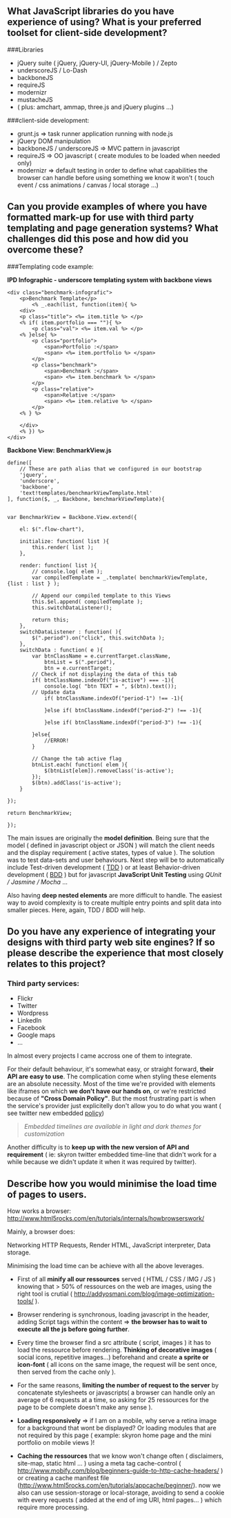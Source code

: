 ## What JavaScript libraries do you have experience of using? What is your preferred toolset for client-side development?

###Libraries

*   jQuery suite ( jQuery, jQuery-UI, jQuery-Mobile ) / Zepto
*   underscoreJS / Lo-Dash
*   backboneJS
*   requireJS
*   modernizr
*   mustacheJS
*   ( plus: amchart, ammap, three.js and jQuery plugins ...)

###client-side development:

*   grunt.js => task runner application running with node.js
*   jQuery DOM manipulation
*   backboneJS / underscoreJS => MVC pattern in javascript
*   requireJS => OO javascript ( create modules to be loaded when needed only)
*   modernizr => default testing in order to define what capabilities the browser can handle before using something we know it won't ( touch event / css animations / canvas / local storage ...)

## Can you provide examples of where you have formatted mark-up for use with third party templating and page generation systems? What challenges did this pose and how did you overcome these?

###Templating code example:

**IPD Infographic - underscore templating system with backbone views**

    <div class="benchmark-infografic">
    	<p>Benchmark Template</p>
    		<% _.each(list, function(item){ %>
    	<div>
    	<p class="title"> <%= item.title %> </p>
     	<% if( item.portfolio === ""){ %>
    		<p class="val"> <%= item.val %> </p>
      	<% }else{ %>
        	<p class="portfolio">
          		<span>Portfolio :</span>
          		<span> <%= item.portfolio %> </span>
        	</p>
        	<p class="benchmark">
          		<span>Benchmark :</span>
          		<span> <%= item.benchmark %> </span>
        	</p>
        	<p class="relative">
          		<span>Relative :</span>
          		<span> <%= item.relative %> </span>
       		</p>
      	<% } %>
    
    	</div>
    	<% }) %>
    </div>

**Backbone View: BenchmarkView.js**

    define([
		// These are path alias that we configured in our bootstrap
  		'jquery',
  		'underscore',
  		'backbone',
  		'text!templates/benchmarkViewTemplate.html'
	], function($, _, Backbone, benchmarkViewTemplate){


  	var BenchmarkView = Backbone.View.extend({

		el: $(".flow-chart"),

		initialize: function( list ){
			this.render( list );
		},

		render: function( list ){
			// console.log( elem );
			var compiledTemplate = _.template( benchmarkViewTemplate, {list : list } );

			// Append our compiled template to this Views
			this.$el.append( compiledTemplate );
			this.switchDataListener();

			return this;
		},
		switchDataListener : function( ){
			$(".period").on("click", this.switchData );
		},
		switchData : function( e ){
			var btnClassName = e.currentTarget.className,
				btnList = $(".period"),
				btn = e.currentTarget;
			// Check if not displaying the data of this tab
			if( btnClassName.indexOf("is-active") === -1){
		  		console.log( "btn TEXT = ", $(btn).text());
		  	// Update data
		  		if( btnClassName.indexOf("period-1") !== -1){

		  		}else if( btnClassName.indexOf("period-2") !== -1){

		  		}else if( btnClassName.indexOf("period-3") !== -1){

			}else{
				//ERROR!
			}

			// Change the tab active flag
			btnList.each( function( elem ){
				$(btnList[elem]).removeClass('is-active');
			});
			$(btn).addClass('is-active');
		}

	});
	
	return BenchmarkView;
	
	});

The main issues are originally the **model definition**. Being sure that the model ( defined in javascript object or JSON ) will match the client needs and the display requirement ( active states, types of value ). The solution was to test data-sets and user behaviours.
  Next step will be to automatically include Test-driven development ( [TDD][1] ) or at least Behavior-driven development ( [BDD][2] ) but for javascript **JavaScript Unit Testing** using *QUnit / Jasmine / Mocha* ...

Also having **deep nested elements** are more difficult to handle. The easiest way to avoid complexity is to create multiple entry points and split data into smaller pieces.
Here, again, TDD / BDD will help.

[1]:http://en.wikipedia.org/wiki/Test-driven_development
[2]:http://en.wikipedia.org/wiki/Behavior_driven_development

## Do you have any experience of integrating your designs with third party web site engines? If so please describe the experience that most closely relates to this project?

### Third party services:

* Flickr
* Twitter
* Wordpress
* LinkedIn
* Facebook
* Google maps
* ...

In almost every projects I came accross one of them to integrate.

For their default behaviour, it's somewhat easy, or straight forward, **their API are easy to use**.
The complication come when styling these elements are an absolute necessity.
Most of the time we're provided with elements like iframes on which **we don't have our hands on**, or we're restricted because of **"Cross Domain Policy"**. But the most frustrating part is when the service's provider just explicitelly don't allow you to do what you want ( see twitter new embedded [policy][3])

>
>  *Embedded timelines are available in light and dark themes for customization*
>


Another difficulty is to **keep up with the new version of API and requirement** ( ie: skyron twitter embedded time-line that didn't work for a while because we didn't update it when it was required by twitter).

[3]:https://dev.twitter.com/docs/embedded-timelines



## Describe how you would minimise the load time of pages to users.

How works a browser: http://www.html5rocks.com/en/tutorials/internals/howbrowserswork/

Mainly, a browser does:

  Networking HTTP Requests,
  Render HTML,
  JavaScript interpreter,
  Data storage.

Minimising the load time can be achieve with all the above leverages.

* First of all **minify all our ressources** served ( HTML / CSS / IMG / JS ) knowing that > 50% of ressources on the web are images, using the right tool is crutial ( http://addyosmani.com/blog/image-optimization-tools/ ).

* Browser rendering is synchronous, loading javascript in the header, adding Script tags within the content => **the browser has to wait to execute all the js before going further**.

* Every time the browser find a src attribute ( script, images ) it has to load the ressource before rendering. **Thinking of decorative images** ( social icons, repetitive images...) beforehand and create **a sprite or icon-font** ( all icons on the same image, the request will be sent once, then served from the cache only ).

* For the same reasons, **limiting the number of request to the server** by concatenate stylesheets or javascripts( a browser can handle only an average of 6 requests at a time, so asking for 25 ressources for the page to be complete doesn't make any sense ).

* **Loading responsively** => if I am on a mobile, why serve a retina image for a background that wont be displayed? Or loading modules that are not required by this page ( example: skyron home page and the mini portfolio on mobile views )!

* **Caching the ressources** that we know won't change often ( disclaimers, site-map, static html ... ) using a meta tag cache-control ( http://www.mobify.com/blog/beginners-guide-to-http-cache-headers/ ) or creating a cache manifest file (http://www.html5rocks.com/en/tutorials/appcache/beginner/). now we also can use session-storage or local-storage, avoiding to send a cookie with every requests ( added at the end of img URI, html pages... ) which require more processing.






